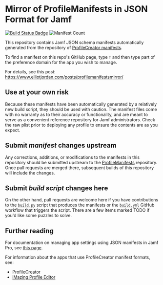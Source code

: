 # Mirror of ProfileManifests in JSON Format for Jamf

[![Build Status Badge](https://github.com/Jamf-Custom-Profile-Schemas/ProfileManifestsMirror/actions/workflows/build.yml/badge.svg)](https://github.com/Jamf-Custom-Profile-Schemas/ProfileManifestsMirror/actions/workflows/build.yml)
![Manifest Count](https://img.shields.io/badge/manifest%20count-216-blue)

This repository contains Jamf JSON schema manifests automatically generated from the repository of [ProfileCreator manifests](https://github.com/ProfileCreator/ProfileManifests).

To find a manifest on this repo's GitHub page, type `T` and then type part of the preference domain for the app you wish to manage.

For details, see this post: https://www.elliotjordan.com/posts/profilemanifestsmirror/

## Use at your own risk

Because these manifests have been automatically generated by a relatively new build script, they should be used with caution. The manifest files come with no warranty as to their accuracy or functionality, and are meant to serve as a convenient reference repository for Jamf administrators. Check the raw plist prior to deploying any profile to ensure the contents are as you expect.

## Submit _manifest_ changes upstream

Any corrections, additions, or modifications to the manifests in this repository should be submitted upstream to the [ProfileManifests](https://github.com/ProfileCreator/ProfileManifests) repository. Once pull requests are merged there, subsequent builds of this repository will include the changes.

## Submit _build script_ changes here

On the other hand, pull requests are welcome here if you have contributions to the [`build.py`](https://github.com/Jamf-Custom-Profile-Schemas/ProfileManifestsMirror/blob/main/build.py) script that produces the manifests or the [`build.yml`](https://github.com/Jamf-Custom-Profile-Schemas/ProfileManifestsMirror/blob/main/.github/workflows/build.yml) GitHub workflow that triggers the script. There are a few items marked TODO if you'd like some puzzles to solve.

## Further reading

For documentation on managing app settings using JSON manifests in Jamf Pro, see [this page](https://docs.jamf.com/technical-papers/jamf-pro/json-schema/10.19.0/Introduction.html).

For information about the apps that use ProfileCreator manifest formats, see:

- [ProfileCreator](https://github.com/ProfileCreator/ProfileCreator)
- [iMazing Profile Editor](https://imazing.com/profile-editor)
